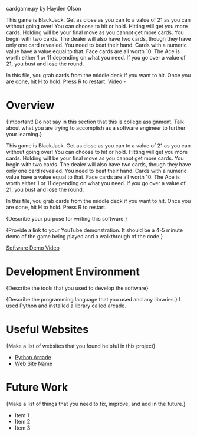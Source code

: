 cardgame.py by Hayden Olson

This game is BlackJack. Get as close as you can to a value of 21 as you can without going over!
You can choose to hit or hold. Hitting will get you more cards. Holding will be your final move as you cannot get more cards.
You begin with two cards. The dealer will also have two cards, though they have only one card revealed. You need to beat their hand.
Cards with a numeric value have a value equal to that. Face cards are all worth 10. The Ace is worth either 1 or 11 depending on what you need.
If you go over a value of 21, you bust and lose the round.

In this file, you grab cards from the middle deck if you want to hit. Once you are done, hit H to hold. Press R to restart.
Video - 
# Overview

{Important!  Do not say in this section that this is college assignment.  Talk about what you are trying to accomplish as a software engineer to further your learning.}

This game is BlackJack. Get as close as you can to a value of 21 as you can without going over!
You can choose to hit or hold. Hitting will get you more cards. Holding will be your final move as you cannot get more cards.
You begin with two cards. The dealer will also have two cards, though they have only one card revealed. You need to beat their hand.
Cards with a numeric value have a value equal to that. Face cards are all worth 10. The Ace is worth either 1 or 11 depending on what you need.
If you go over a value of 21, you bust and lose the round.

In this file, you grab cards from the middle deck if you want to hit. Once you are done, hit H to hold. Press R to restart.

{Describe your purpose for writing this software.}

{Provide a link to your YouTube demonstration.  It should be a 4-5 minute demo of the game being played and a walkthrough of the code.}

[Software Demo Video](http://youtube.link.goes.here)

# Development Environment

{Describe the tools that you used to develop the software}


{Describe the programming language that you used and any libraries.}
I used Python and installed a library called arcade.

# Useful Websites

{Make a list of websites that you found helpful in this project}
* [Python Arcade](https://api.arcade.academy/en/stable/tutorials/card_game/index.html)
* [Web Site Name](http://url.link.goes.here)

# Future Work

{Make a list of things that you need to fix, improve, and add in the future.}
* Item 1
* Item 2
* Item 3